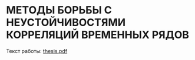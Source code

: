 # МЕТОДЫ БОРЬБЫ С НЕУСТОЙЧИВОСТЯМИ КОРРЕЛЯЦИЙ ВРЕМЕННЫХ РЯДОВ
Текст работы: [thesis.pdf](thesis.pdf)
